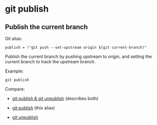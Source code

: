 # git publish

## Publish the current branch

Git alias:

```git
publish = !"git push --set-upstream origin $(git current-branch)"
```

Publish the current branch by pushing upstream to origin, 
and setting the current branch to track the upstream branch.

Example:

```shell
git publish
```

Compare:

* [git publish & git unpublish](../git-publish-git-unpublish) (describes both)

* [git publish](../git-publish) (this alias)

* [git unpublish](../git-unpublish)
